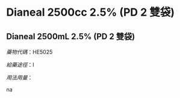 # Dianeal 2500cc 2.5% (PD 2 雙袋)

## Dianeal 2500mL 2.5% (PD 2 雙袋)

*藥物代碼*：HE5025

*給藥途徑*：I

*用法用量*：

na

